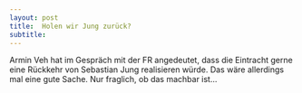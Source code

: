 ```yaml
---
layout: post
title:  Holen wir Jung zurück?
subtitle:  
---
```


Armin Veh hat im Gespräch mit der FR angedeutet, dass die Eintracht gerne eine Rückkehr von Sebastian Jung realisieren würde. Das wäre allerdings mal eine gute Sache. Nur fraglich, ob das machbar ist...


